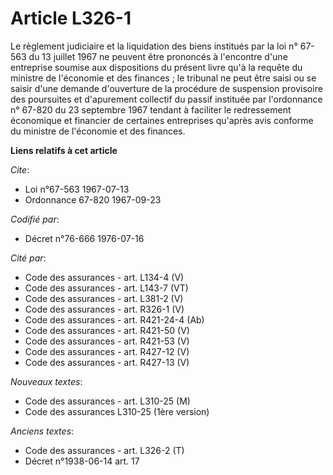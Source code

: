 # Article L326-1

Le règlement judiciaire et la liquidation des biens institués par la loi n° 67-563 du 13 juillet 1967 ne peuvent être
prononcés à l'encontre d'une entreprise soumise aux dispositions du présent livre qu'à la requête du ministre de l'économie
et des finances ; le tribunal ne peut être saisi ou se saisir d'une demande d'ouverture de la procédure de suspension
provisoire des poursuites et d'apurement collectif du passif instituée par l'ordonnance n° 67-820 du 23 septembre 1967
tendant à faciliter le redressement économique et financier de certaines entreprises qu'après avis conforme du ministre de
l'économie et des finances.

**Liens relatifs à cet article**

_Cite_:

  - Loi n°67-563 1967-07-13
  - Ordonnance 67-820 1967-09-23

_Codifié par_:

  - Décret n°76-666 1976-07-16

_Cité par_:

  - Code des assurances - art. L134-4 (V)
  - Code des assurances - art. L143-7 (VT)
  - Code des assurances - art. L381-2 (V)
  - Code des assurances - art. R326-1 (V)
  - Code des assurances - art. R421-24-4 (Ab)
  - Code des assurances - art. R421-50 (V)
  - Code des assurances - art. R421-53 (V)
  - Code des assurances - art. R427-12 (V)
  - Code des assurances - art. R427-13 (V)

_Nouveaux textes_:

  - Code des assurances - art. L310-25 (M)
  - Code des assurances L310-25 (1ère version)

_Anciens textes_:

  - Code des assurances - art. L326-2 (T)
  - Décret n°1938-06-14 art. 17
